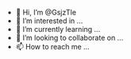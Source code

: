 - 👋 Hi, I’m @GsjzTle
- 👀 I’m interested in ...
- 🌱 I’m currently learning ...
- 💞️ I’m looking to collaborate on ...
- 📫 How to reach me ...

<!---
GsjzTle/GsjzTle is a ✨ special ✨ repository because its `README.md` (this file) appears on your GitHub profile.
You can click the Preview link to take a look at your changes.
--->
